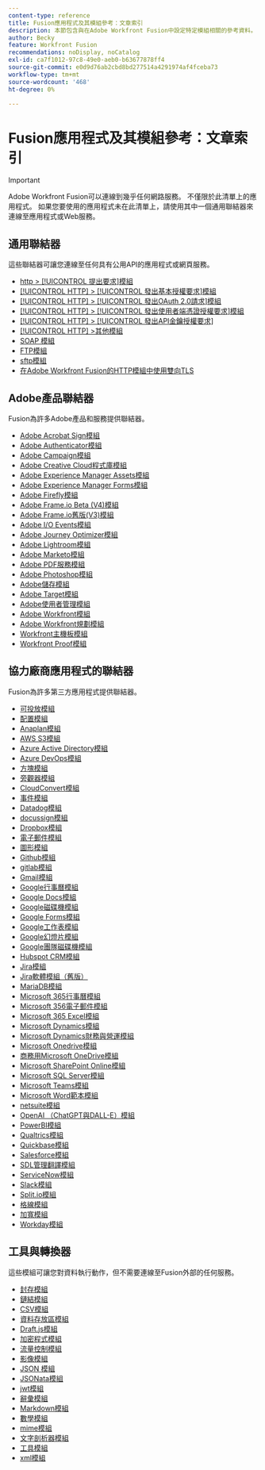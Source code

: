 ```yaml
---
content-type: reference
title: Fusion應用程式及其模組參考：文章索引
description: 本節包含與在Adobe Workfront Fusion中設定特定模組相關的參考資料。
author: Becky
feature: Workfront Fusion
recommendations: noDisplay, noCatalog
exl-id: ca7f1012-97c8-49e0-aeb0-b63677878ff4
source-git-commit: e0d9d76ab2cbd8bd277514a4291974af4fceba73
workflow-type: tm+mt
source-wordcount: '468'
ht-degree: 0%

---
```


# Fusion應用程式及其模組參考：文章索引

>[!IMPORTANT]
>
>Adobe Workfront Fusion可以連線到幾乎任何網路服務。 不僅限於此清單上的應用程式。 如果您要使用的應用程式未在此清單上，請使用其中一個通用聯結器來連線至應用程式或Web服務。

## 通用聯結器

這些聯結器可讓您連線至任何具有公用API的應用程式或網頁服務。

* [http > [!UICONTROL 提出要求]模組](/help/workfront-fusion/references/apps-and-modules/universal-connectors/http-module-make-a-request.md)
* [[!UICONTROL HTTP] > [!UICONTROL 發出基本授權要求]模組](/help/workfront-fusion/references/apps-and-modules/universal-connectors/http-module-make-a-basic-auth-request.md)
* [[!UICONTROL HTTP] > [!UICONTROL 發出OAuth 2.0請求]模組](/help/workfront-fusion/references/apps-and-modules/universal-connectors/http-module-make-an-oauth-2-request.md)
* [[!UICONTROL HTTP] > [!UICONTROL 發出使用者端憑證授權要求]模組](/help/workfront-fusion/references/apps-and-modules/universal-connectors/http-module-make-a-client-cert-auth-request.md)
* [[!UICONTROL HTTP] > [!UICONTROL 發出API金鑰授權要求]](/help/workfront-fusion/references/apps-and-modules/universal-connectors/http-module-make-an-api-key-auth-request.md)
* [[!UICONTROL HTTP] >其他模組](/help/workfront-fusion/references/apps-and-modules/universal-connectors/http-modules.md)
* [SOAP 模組](/help/workfront-fusion/references/apps-and-modules/universal-connectors/soap-module.md)
* [FTP模組](/help/workfront-fusion/references/apps-and-modules/universal-connectors/ftp-modules.md)
* [sftp模組](/help/workfront-fusion/references/apps-and-modules/universal-connectors/sftp.md)
* [在Adobe Workfront Fusion的HTTP模組中使用雙向TLS](/help/workfront-fusion/references/apps-and-modules/universal-connectors/use-mtls-in-http-modules.md)

## Adobe產品聯結器

Fusion為許多Adobe產品和服務提供聯結器。

* [Adobe Acrobat Sign模組](/help/workfront-fusion/references/apps-and-modules/adobe-connectors/adobe-sign-modules.md)
* [Adobe Authenticator模組](/help/workfront-fusion/references/apps-and-modules/adobe-connectors/adobe-authenticator-modules.md)
* [Adobe Campaign模組](/help/workfront-fusion/references/apps-and-modules/adobe-connectors/adobe-campaign-classic-connector.md)
* [Adobe Creative Cloud程式庫模組](/help/workfront-fusion/references/apps-and-modules/adobe-connectors/creative-cloud-libraries-modules.md)
* [Adobe Experience Manager Assets模組](/help/workfront-fusion/references/apps-and-modules/adobe-connectors/aem-assets-modules.md)
* [Adobe Experience Manager Forms模組](/help/workfront-fusion/references/apps-and-modules/adobe-connectors/aem-forms-modules.md)
* [Adobe Firefly模組](/help/workfront-fusion/references/apps-and-modules/adobe-connectors/adobe-firefly-modules.md)
* [Adobe Frame.io Beta (V4)模組](/help/workfront-fusion/references/apps-and-modules/adobe-connectors/frame-io-modules.md)
* [Adobe Frame.io舊版(V3)模組](/help/workfront-fusion/references/apps-and-modules/adobe-connectors/frame-io-modules.md)
* [Adobe I/O Events模組](/help/workfront-fusion/references/apps-and-modules/adobe-connectors/adobe-io-events-modules.md)
* [Adobe Journey Optimizer模組](/help/workfront-fusion/references/apps-and-modules/adobe-connectors/adobe-journey-optimizer-modules.md)
* [Adobe Lightroom模組](/help/workfront-fusion/references/apps-and-modules/adobe-connectors/adobe-lightroom-modules.md)
* [Adobe Marketo模組](/help/workfront-fusion/references/apps-and-modules/adobe-connectors/adobe-marketo-modules.md)
* [Adobe PDF服務模組](/help/workfront-fusion/references/apps-and-modules/adobe-connectors/pdf-modules.md)
* [Adobe Photoshop模組](/help/workfront-fusion/references/apps-and-modules/adobe-connectors/adobe-photoshop-modules.md)
* [Adobe儲存模組](/help/workfront-fusion/references/apps-and-modules/adobe-connectors/adobe-storage-modules.md)
* [Adobe Target模組](/help/workfront-fusion/references/apps-and-modules/adobe-connectors/adobe-target-modules.md)
* [Adobe使用者管理模組](/help/workfront-fusion/references/apps-and-modules/adobe-connectors/adobe-user-management-modules.md)
* [Adobe Workfront模組](/help/workfront-fusion/references/apps-and-modules/adobe-connectors/workfront-modules.md)
* [Adobe Workfront規劃模組](/help/workfront-fusion/references/apps-and-modules/adobe-connectors/workfront-planning-modules.md)
* [Workfront主機板模組](/help/workfront-fusion/references/apps-and-modules/adobe-connectors/workfront-boards-modules.md)
* [Workfront Proof模組](/help/workfront-fusion/references/apps-and-modules/adobe-connectors/workfront-proof-modules.md)

## 協力廠商應用程式的聯結器

Fusion為許多第三方應用程式提供聯結器。

* [可投放模組](/help/workfront-fusion/references/apps-and-modules/third-party-connectors/airtable-modules.md)
* [配置模組](/help/workfront-fusion/references/apps-and-modules/third-party-connectors/allocadia-modules.md)
* [Anaplan模組](/help/workfront-fusion/references/apps-and-modules/third-party-connectors/anaplan-modules.md)
* [AWS S3模組](/help/workfront-fusion/references/apps-and-modules/third-party-connectors/aws-s3-modules.md)
* [Azure Active Directory模組](/help/workfront-fusion/references/apps-and-modules/third-party-connectors/azure-ad-modules.md)
* [Azure DevOps模組](/help/workfront-fusion/references/apps-and-modules/third-party-connectors/azure-dev-ops.md)
* [方塊模組](/help/workfront-fusion/references/apps-and-modules/third-party-connectors/box-modules.md)
* [旁觀器模組](/help/workfront-fusion/references/apps-and-modules/third-party-connectors/bynder-modules.md)
* [CloudConvert模組](/help/workfront-fusion/references/apps-and-modules/third-party-connectors/cloud-convert-modules.md)
* [事件模組](/help/workfront-fusion/references/apps-and-modules/third-party-connectors/cvent-modules.md)
* [Datadog模組](/help/workfront-fusion/references/apps-and-modules/third-party-connectors/datadog-modules.md)
* [docussign模組](/help/workfront-fusion/references/apps-and-modules/third-party-connectors/docusign-modules.md)
* [Dropbox模組](/help/workfront-fusion/references/apps-and-modules/third-party-connectors/dropbox-modules.md)
* [電子郵件模組](/help/workfront-fusion/references/apps-and-modules/third-party-connectors/email-modules.md)
* [圖形模組](/help/workfront-fusion/references/apps-and-modules/third-party-connectors/figma-modules.md)
* [Github模組](/help/workfront-fusion/references/apps-and-modules/third-party-connectors/github.md)
* [gitlab模組](/help/workfront-fusion/references/apps-and-modules/third-party-connectors/gitlab-modules.md)
* [Gmail模組](/help/workfront-fusion/references/apps-and-modules/third-party-connectors/gmail-modules.md)
* [Google行事曆模組](/help/workfront-fusion/references/apps-and-modules/third-party-connectors/google-calendar-modules.md)
* [Google Docs模組](/help/workfront-fusion/references/apps-and-modules/third-party-connectors/google-docs-modules.md)
* [Google磁碟機模組](/help/workfront-fusion/references/apps-and-modules/third-party-connectors/google-drive-modules.md)
* [Google Forms模組](/help/workfront-fusion/references/apps-and-modules/third-party-connectors/google-forms-modules.md)
* [Google工作表模組](/help/workfront-fusion/references/apps-and-modules/third-party-connectors/google-sheets-modules.md)
* [Google幻燈片模組](/help/workfront-fusion/references/apps-and-modules/third-party-connectors/google-slides-modules.md)
* [Google團隊磁碟機模組](/help/workfront-fusion/references/apps-and-modules/third-party-connectors/google-team-drive-modules.md)
* [Hubspot CRM模組](/help/workfront-fusion/references/apps-and-modules/third-party-connectors/hubspot-crm-modules.md)
* [Jira模組](/help/workfront-fusion/references/apps-and-modules/third-party-connectors/jira-modules-new.md)
* [Jira軟體模組（舊版）](/help/workfront-fusion/references/apps-and-modules/third-party-connectors/jira-software-modules.md)
* [MariaDB模組](/help/workfront-fusion/references/apps-and-modules/third-party-connectors/mariadb-modules.md)
* [Microsoft 365行事曆模組](/help/workfront-fusion/references/apps-and-modules/third-party-connectors/microsoft-365-calendar-modules.md)
* [Microsoft 356電子郵件模組](/help/workfront-fusion/references/apps-and-modules/third-party-connectors/microsoft-365-email-modules.md)
* [Microsoft 365 Excel模組](/help/workfront-fusion/references/apps-and-modules/third-party-connectors/microsoft-365-excel-modules.md)
* [Microsoft Dynamics模組](/help/workfront-fusion/references/apps-and-modules/third-party-connectors/microsoft-dynamics-365-modules.md)
* [Microsoft Dynamics財務與營運模組](/help/workfront-fusion/references/apps-and-modules/third-party-connectors/dynamics-finance-operations-modules.md)
* [Microsoft Onedrive模組](/help/workfront-fusion/references/apps-and-modules/third-party-connectors/microsoft-onedrive-modules.md)
* [商務用Microsoft OneDrive模組](/help/workfront-fusion/references/apps-and-modules/third-party-connectors/microsoft-onedrive-for-business-modules.md)
* [Microsoft SharePoint Online模組](/help/workfront-fusion/references/apps-and-modules/third-party-connectors/sharepoint-modules.md)
* [Microsoft SQL Server模組](/help/workfront-fusion/references/apps-and-modules/third-party-connectors/microsoft-sql-server-modules.md)
* [Microsoft Teams模組](/help/workfront-fusion/references/apps-and-modules/third-party-connectors/microsoft-teams-modules.md)
* [Microsoft Word範本模組](/help/workfront-fusion/references/apps-and-modules/third-party-connectors/microsoft-word-templates-modules.md)
* [netsuite模組](/help/workfront-fusion/references/apps-and-modules/third-party-connectors/netsuite.md)
* [OpenAI （ChatGPT與DALL-E）模組](/help/workfront-fusion/references/apps-and-modules/third-party-connectors/openai-chatgpt-modules.md)
* [PowerBI模組](/help/workfront-fusion/references/apps-and-modules/third-party-connectors/powerbi-modules.md)
* [Qualtrics模組](/help/workfront-fusion/references/apps-and-modules/third-party-connectors/qualtrics-modules.md)
* [Quickbase模組](/help/workfront-fusion/references/apps-and-modules/third-party-connectors/quickbase-modules.md)
* [Salesforce模組](/help/workfront-fusion/references/apps-and-modules/third-party-connectors/salesforce-modules.md)
* [SDL管理翻譯模組](/help/workfront-fusion/references/apps-and-modules/third-party-connectors/sdl-managed-translation-modules.md)
* [ServiceNow模組](/help/workfront-fusion/references/apps-and-modules/third-party-connectors/servicenow-modules.md)
* [Slack模組](/help/workfront-fusion/references/apps-and-modules/third-party-connectors/slack-modules.md)
* [Split.io模組](/help/workfront-fusion/references/apps-and-modules/third-party-connectors/split-io-modules.md)
* [格線模組](/help/workfront-fusion/references/apps-and-modules/third-party-connectors/trello-modules.md)
* [加寬模組](/help/workfront-fusion/references/apps-and-modules/third-party-connectors/widen-modules.md)
* [Workday模組](/help/workfront-fusion/references/apps-and-modules/third-party-connectors/workday-modules.md)


## 工具與轉換器

這些模組可讓您對資料執行動作，但不需要連線至Fusion外部的任何服務。

* [封存模組](/help/workfront-fusion/references/apps-and-modules/tools-and-transformers/archive-modules.md)
* [鏈結模組](/help/workfront-fusion/references/apps-and-modules/tools-and-transformers/chain-modules.md)
* [CSV模組](/help/workfront-fusion/references/apps-and-modules/tools-and-transformers/csv.md)
* [資料存放區模組](/help/workfront-fusion/references/apps-and-modules/tools-and-transformers/data-store-modules.md)
* [Draft.js模組](/help/workfront-fusion/references/apps-and-modules/tools-and-transformers/draft-js-modules.md)
* [加密程式模組](/help/workfront-fusion/references/apps-and-modules/tools-and-transformers/encryptor-modules.md)
* [流量控制模組](/help/workfront-fusion/references/apps-and-modules/tools-and-transformers/flow-control.md)
* [影像模組](/help/workfront-fusion/references/apps-and-modules/tools-and-transformers/image-module.md)
* [JSON 模組](/help/workfront-fusion/references/apps-and-modules/tools-and-transformers/json-modules.md)
* [JSONata模組](/help/workfront-fusion/references/apps-and-modules/tools-and-transformers/jsonata-module.md)
* [jwt模組](/help/workfront-fusion/references/apps-and-modules/tools-and-transformers/jwt-modules.md)
* [辭彙模組](/help/workfront-fusion/references/apps-and-modules/tools-and-transformers/lexical-modules.md)
* [Markdown模組](/help/workfront-fusion/references/apps-and-modules/tools-and-transformers/markdown-modules.md)
* [數學模組](/help/workfront-fusion/references/apps-and-modules/tools-and-transformers/math-module.md)
* [mime模組](/help/workfront-fusion/references/apps-and-modules/tools-and-transformers/mime.md)
* [文字剖析器模組](/help/workfront-fusion/references/apps-and-modules/tools-and-transformers/text-parser.md)
* [工具模組](/help/workfront-fusion/references/apps-and-modules/tools-and-transformers/tools-modules.md)
* [xml模組](/help/workfront-fusion/references/apps-and-modules/tools-and-transformers/xml-modules.md)
